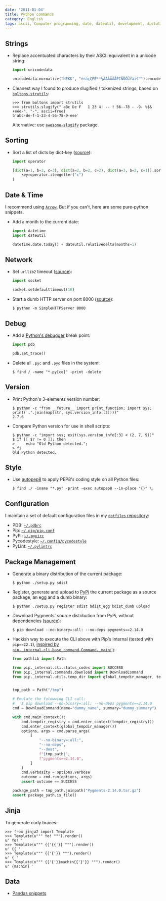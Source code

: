 ```yaml
---
date: '2011-01-04'
title: Python commands
category: English
tags: ascii, Computer programming, date, dateutil, development, distutils, encoding, PEP8, PyPi, PDB, Python, socket, unicode, URL, urllib2, HTTP, PyLint, Fabric, pip, boltons
---
```


## Strings

- Replace accentuated characters by their ASCII equivalent in a unicode string:

  ```python
  import unicodedata

  unicodedata.normalize("NFKD", "éèàçÇÉÈ²³¼ÀÁÂÃÄÅËÍÑÒÖÜÝåïš™").encode("ascii", "ignore")
  ```

- Cleanest way I found to produce slugified / tokenized strings, based on [`boltons.strutils`](https://boltons.readthedocs.io/en/latest/strutils.html#boltons.strutils.slugify):

  ```pycon
  >>> from boltons import strutils
  >>> strutils.slugify(" aBc De F   1 23 4! -- ! 56--78 - -9- %$& +eée-", "-", ascii=True)
  b'abc-de-f-1-23-4-56-78-9-eee'
  ```

  Alternative: use [`awesome-slugify`](https://pypi.python.org/pypi/awesome-slugify) package.

## Sorting

- Sort a list of dicts by dict-key ([source](https://code.pui.ch/2007/07/23/python-sort-a-list-of-dicts-by-dict-key/)):

  ```python
  import operator

  [dict(a=1, b=2, c=3), dict(a=2, b=2, c=2), dict(a=3, b=2, c=1)].sort(
      key=operator.itemgetter("c")
  )
  ```

## Date & Time

I recommend using [`Arrow`](https://crsmithdev.com/arrow/). But if you can't, here are some pure-python snippets.

- Add a month to the current date:

  ```python
  import datetime
  import dateutil

  datetime.date.today() + dateutil.relativedelta(months=1)
  ```

## Network

- Set `urllib2` timeout ([source](https://www.voidspace.org.uk/python/articles/urllib2.shtml)):

  ```python
  import socket

  socket.setdefaulttimeout(10)
  ```

- Start a dumb HTTP server on port 8000 ([source](https://news.ycombinator.com/item?id=2042008)):

  ```shell-session
  $ python -m SimpleHTTPServer 8000
  ```

## Debug

- Add a [Python's debugger](https://docs.python.org/library/pdb.html) break point:

  ```python
  import pdb

  pdb.set_trace()
  ```

- Delete all `.pyc` and `.pyo` files in the system:

  ```shell-session
  $ find / -name "*.py[co]" -print -delete
  ```

## Version

- Print Python's 3-elements version number:

  ```shell-session
  $ python -c "from __future__ import print_function; import sys; print('.'.join(map(str, sys.version_info[:3])))"
  2.7.6
  ```

- Compare Python version for use in shell scripts:

  ```shell-session
  $ python -c "import sys; exit(sys.version_info[:3] < (2, 7, 9))"
  $ if [[ $? != 0 ]]; then
  >     echo "Old Python detected.";
  > fi
  Old Python detected.
  ```

## Style

- Use [autopep8](https://pypi.python.org/pypi/autopep8/) to apply PEP8's coding style on all Python files:

  ```shell-session
  $ find ./ -iname "*.py" -print -exec autopep8 --in-place "{}" \;
  ```

## Configuration

I maintain a set of default configuration files in my [`dotfiles` repository](https://github.com/kdeldycke/dotfiles):

- PDB: [`~/.pdbrc`](https://github.com/kdeldycke/dotfiles/blob/main/dotfiles/.pdbrc)
- Pip: [`~/.pip/pip.conf`](https://github.com/kdeldycke/dotfiles/blob/main/dotfiles/.pip/pip.conf)
- PyPi: [`~/.pypirc`](https://github.com/kdeldycke/dotfiles/blob/main/dotfiles/.pypirc)
- Pycodestyle: [`~/.config/pycodestyle`](https://github.com/kdeldycke/dotfiles/blob/main/dotfiles/.config/pycodestyle)
- PyLint: [`~/.pylintrc`](https://github.com/kdeldycke/dotfiles/blob/main/dotfiles/.pylintrc)

## Package Management

- Generate a binary distribution of the current package:

  ```shell-session
  $ python ./setup.py sdist
  ```

- Register, generate and upload to [PyPi](https://pypi.python.org) the current package as a source package, an egg and a dumb binary:

  ```shell-session
  $ python ./setup.py register sdist bdist_egg bdist_dumb upload
  ```

- Download Pygments' source distribution from PyPi, without dependencies ([source](https://stackoverflow.com/a/56773693)):

  ```shell-session
  $ pip download --no-binary=:all: --no-deps pygments==2.14.0
  ```

- Hackish way to execute the CLI above with Pip's internal (tested with `pip==22.1`), [inspired by `pip._internal.cli.base_command.Command._main()`](https://github.com/pypa/pip/blob/ba38c33/src/pip/_internal/cli/base_command.py#L105-L114):

  ```python
  from pathlib import Path

  from pip._internal.cli.status_codes import SUCCESS
  from pip._internal.commands.download import DownloadCommand
  from pip._internal.utils.temp_dir import global_tempdir_manager, tempdir_registry


  tmp_path = Path("/tmp")

  # Emulate the folowwing CLI call:
  #   $ pip download --no-binary=:all: --no-deps pygments==2.14.0
  cmd = DownloadCommand(name="dummy_name", summary="dummy_summary")

  with cmd.main_context():
      cmd.tempdir_registry = cmd.enter_context(tempdir_registry())
      cmd.enter_context(global_tempdir_manager())
      options, args = cmd.parse_args(
          [
              "--no-binary=:all:",
              "--no-deps",
              "--dest",
              f"{tmp_path}",
              f"pygments==2.14.0",
          ]
      )
      cmd.verbosity = options.verbose
      outcome = cmd.run(options, args)
      assert outcome == SUCCESS

  package_path = tmp_path.joinpath("Pygments-2.14.0.tar.gz")
  assert package_path.is_file()
  ```

## Jinja

To generate curly braces:

```pycon
>>> from jinja2 import Template
>>> Template(u""" Yo! """).render()
u' Yo! '
>>> Template(u""" {{'{{'}} """).render()
u' {{ '
>>> Template(u""" {{'{'}} """).render()
u' { '
>>> Template(u""" {{'{'}}machin{{'}'}} """).render()
u' {machin} '
```

## Data

- [Pandas snippets]({filename}/2015/pandas-snippets.md)
